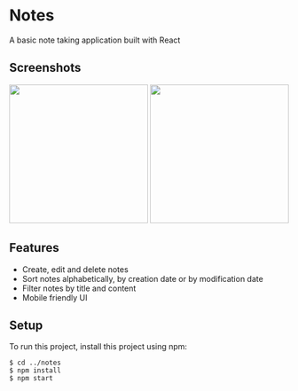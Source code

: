 # Notes

A basic note taking application built with React


## Screenshots
<img width=250 src="https://user-images.githubusercontent.com/53840228/118410843-d41b3c80-b691-11eb-83a2-923909b34512.png"/> <img width=250 src="https://user-images.githubusercontent.com/53840228/118410846-d54c6980-b691-11eb-8749-08ae865c1ca4.png"/>



## Features

- Create, edit and delete notes
- Sort notes alphabetically, by creation date or by modification date
- Filter notes by title and content
- Mobile friendly UI


## Setup

To run this project, install this project using npm:

```
$ cd ../notes
$ npm install
$ npm start
```
